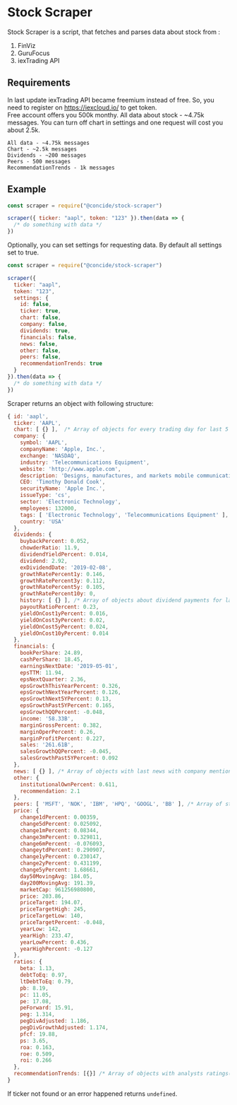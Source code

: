 # Stock Scraper

Stock Scraper is a script, that fetches and parses data about stock from :

1. FinViz
2. GuruFocus
3. iexTrading API

## Requirements

In last update iexTrading API became freemium instead of free. So, you need to register on https://iexcloud.io/ to get token.  
Free account offers you 500k monthy. All data about stock - ~4.75k messages. You can turn off chart in settings and one request will cost you about 2.5k.

```
All data - ~4.75k messages
Chart - ~2.5k messages
Dividends - ~200 messages
Peers - 500 messages
RecommendationTrends - 1k messages
```

## Example

```javascript
const scraper = require("@concide/stock-scraper")

scraper({ ticker: "aapl", token: "123" }).then(data => {
  /* do something with data */
})
```

Optionally, you can set settings for requesting data. By default all settings set to true.

```javascript
const scraper = require("@concide/stock-scraper")

scraper({
  ticker: "aapl",
  token: "123",
  settings: {
    id: false,
    ticker: true,
    chart: false,
    company: false,
    dividends: true,
    financials: false,
    news: false,
    other: false,
    peers: false,
    recommendationTrends: true
  }
}).then(data => {
  /* do something with data */
})
```

Scraper returns an object with following structure:

```javascript
{ id: 'aapl',
  ticker: 'AAPL',
  chart: [ {} ],  /* Array of objects for every trading day for last 5 years */
  company: {
    symbol: 'AAPL',
    companyName: 'Apple, Inc.',
    exchange: 'NASDAQ',
    industry: 'Telecommunications Equipment',
    website: 'http://www.apple.com',
    description: 'Designs, manufactures, and markets mobile communication, mediadevices, personal computers, and portable digital music players',
    CEO: 'Timothy Donald Cook',
    securityName: 'Apple Inc.',
    issueType: 'cs',
    sector: 'Electronic Technology',
    employees: 132000,
    tags: [ 'Electronic Technology', 'Telecommunications Equipment' ],
    country: 'USA'
  },
  dividends: {
    buybackPercent: 0.052,
    chowderRatio: 11.9,
    dividendYieldPercent: 0.014,
    dividend: 2.92,
    exDividendDate: '2019-02-08',
    growthRatePercent1y: 0.146,
    growthRatePercent3y: 0.112,
    growthRatePercent5y: 0.105,
    growthRatePercent10y: 0,
    history: [ {} ], /* Array of objects about dividend payments for last 5 years */
    payoutRatioPercent: 0.23,
    yieldOnCost1yPercent: 0.016,
    yieldOnCost3yPercent: 0.02,
    yieldOnCost5yPercent: 0.024,
    yieldOnCost10yPercent: 0.014
  },
  financials: {
    bookPerShare: 24.89,
    cashPerShare: 18.45,
    earningsNextDate: '2019-05-01',
    epsTTM: 11.94,
    epsNextQuarter: 2.36,
    epsGrowthThisYearPercent: 0.326,
    epsGrowthNextYearPercent: 0.126,
    epsGrowthNext5YPercent: 0.13,
    epsGrowthPast5YPercent: 0.165,
    epsGrowthQQPercent: -0.048,
    income: '58.33B',
    marginGrossPercent: 0.382,
    marginOperPercent: 0.26,
    marginProfitPercent: 0.227,
    sales: '261.61B',
    salesGrowthQQPercent: -0.045,
    salesGrowthPast5YPercent: 0.092
  },
  news: [ {} ], /* Array of objects with last news with company mentioning */
  other: {
    institutionalOwnPercent: 0.611,
    recommendation: 2.1
  },
  peers: [ 'MSFT', 'NOK', 'IBM', 'HPQ', 'GOOGL', 'BB' ], /* Array of strings with tickers of peer companies */
  price: {
    change1dPercent: 0.00359,
    change5dPercent: 0.025092,
    change1mPercent: 0.08344,
    change3mPercent: 0.329811,
    change6mPercent: -0.076093,
    changeytdPercent: 0.290907,
    change1yPercent: 0.230147,
    change2yPercent: 0.431199,
    change5yPercent: 1.68661,
    day50MovingAvg: 184.05,
    day200MovingAvg: 191.39,
    marketCap: 961256980800,
    price: 203.86,
    priceTarget: 194.07,
    priceTargetHigh: 245,
    priceTargetLow: 140,
    priceTargetPercent: -0.048,
    yearLow: 142,
    yearHigh: 233.47,
    yearLowPercent: 0.436,
    yearHighPercent: -0.127
  },
  ratios: {
    beta: 1.13,
    debtToEq: 0.97,
    ltDebtToEq: 0.79,
    pb: 8.19,
    pc: 11.05,
    pe: 17.08,
    peForward: 15.91,
    peg: 1.314,
    pegDivAdjusted: 1.186,
    pegDivGrowthAdjusted: 1.174,
    pfcf: 19.88,
    ps: 3.65,
    roa: 0.163,
    roe: 0.509,
    roi: 0.266
  },
  recommendationTrends: [{}] /* Array of objects with analysts ratings(Buy, Overweight, Hold, Underweight, Sell) over time */
}
```

If ticker not found or an error happened returns `undefined`.

